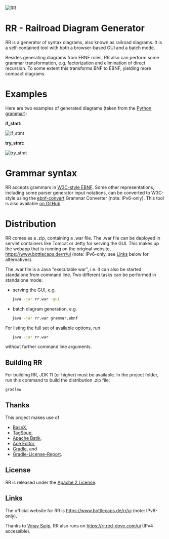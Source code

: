 ![RR](rr.svg)

# RR - Railroad Diagram Generator

RR is a generator of syntax diagrams, also known as railroad diagrams. It is
a self-contained tool with both a browser-based GUI and a batch mode.

Besides generating diagrams from EBNF rules, RR also can perform some grammar transformation, e.g. factorization
and elimination of direct recursion. To some extent this transforms BNF to EBNF, yielding more compact diagrams.

# Examples

Here are two examples of generated diagrams (taken from the [Python grammar][PYTHON]):

**if_stmt:**

![if_stmt](if_stmt.svg)

**try_stmt:**

![try_stmt](try_stmt.svg)

# Grammar syntax

RR accepts grammars in [W3C-style EBNF][W3C-EBNF]. Some other representations, including
some parser generator input notations, can be converted to W3C-style using
the [ebnf-convert][CONVERT] Grammar Converter (note: IPv6-only). This tool
is also available [on GitHub][CONVERT-GITHUB].

# Distribution

RR comes as a .zip, containing a .war file. The .war file can be deployed
in servlet containers like Tomcat or Jetty for serving the GUI. This makes up the webapp
that is running on the original website, <https://www.bottlecaps.de/rr/ui>
(note: IPv6-only, see [Links][LINKS] below for alternatives).

The .war file is a Java "executable war", i.e. it can also be started
standalone from command line. Two different tasks can be performed in standalone mode:

- serving the GUI, e.g.

```bash
   java -jar rr.war -gui
```
- batch diagram generation, e.g.

```bash
   java -jar rr.war grammar.ebnf
```

For listing the full set of available options, run

```bash
   java -jar rr.war
```
without further command line arguments.

## Building RR
For building RR, JDK 11 (or higher) must be available. In the
project folder, run this command to build the distribution .zip file:

```bash
gradlew
```

## Thanks

This project makes use of
  * [BaseX][BASEX],
  * [TagSoup][TAGSOUP],
  * [Apache Batik][BATIK],
  * [Ace Editor][ACE],
  * [Gradle][GRADLE], and
  * [Gradle-License-Report][GRADLE-LICENSE-REPORT].

## License

RR is released under the [Apache 2 License][ASL].

## Links

The official website for RR is <https://www.bottlecaps.de/rr/ui> (note: IPv6-only).

Thanks to [Vinay Sajip][VINAY], RR also runs on <https://rr.red-dove.com/ui> (IPv4 accessible).

[ASL]: http://www.apache.org/licenses/LICENSE-2.0
[PYTHON]: https://docs.python.org/3/reference/grammar.html
[W3C-EBNF]: http://www.w3.org/TR/2010/REC-xquery-20101214/#EBNFNotation
[CONVERT]: http://www.bottlecaps.de/ebnf-convert/
[CONVERT-GITHUB]: https://github.com/GuntherRademacher/ebnf-convert
[BASEX]: https://basex.org/
[TAGSOUP]: https://search.maven.org/artifact/org.ccil.cowan.tagsoup/tagsoup/1.2.1/jar
[BATIK]: https://xmlgraphics.apache.org/batik/
[ACE]: https://ace.c9.io/
[GRADLE]: https://gradle.org/
[GRADLE-LICENSE-REPORT]: https://github.com/jk1/Gradle-License-Report
[VINAY]: https://github.com/vsajip
[LINKS]: #links

